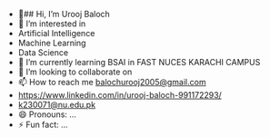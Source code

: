 - 👋## Hi, I’m Urooj Baloch 
- 👀 I’m interested in
- Artificial Intelligence
- Machine Learning
- Data Science
- 🌱 I’m currently learning BSAI in FAST NUCES KARACHI CAMPUS
- 💞️ I’m looking to collaborate on 
- 📫 How to reach me balochurooj2005@gmail.com
- https://www.linkedin.com/in/urooj-baloch-991172293/
- k230071@nu.edu.pk
- 😄 Pronouns: ...
- ⚡ Fun fact: ...

<!---
Urooj-Baloch/Urooj-Baloch is a ✨ special ✨ repository because its `README.md` (this file) appears on your GitHub profile.
You can click the Preview link to take a look at your changes.
--->
